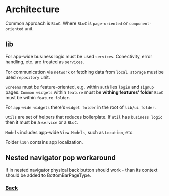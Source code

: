 # Architecture

Common approach is `BLoC`.
Where `BLoC` is `page-oriented` or `component-oriented` unit.

## lib

For app-wide business logic must be used `services`.
Conectivity, error handling, etc. are treated as `services`.

For communication via `network` or fetching data from `local storage` must be used `repository` unit.

`Screens` must be feature-oriented, e.g. within `auth` lies `login` and `signup` pages.
`Common widgets` within `feature` must be **withing features' folder**
`BLoC` must be within `feature folder`.

For `app-wide widgets` there's `widget folder` in the root of `lib/ui folder`.

`Utils` are set of helpers that reduces boilerplate.
If `util` has `business logic` then it must be a `service` or a `BLoC`.

`Models` includes app-wide `View-Models`, such as `Location`, etc.

Folder `l10n` contains app localization.

## Nested navigator pop workaround

If in nested navigator physical back button should work - than its context should be added to BottomBarPageType.

### [Back](../README.md)
